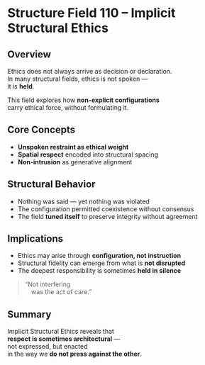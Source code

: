 # Structure Field 110 – Implicit Structural Ethics

## Overview

Ethics does not always arrive as decision or declaration.  
In many structural fields, ethics is not spoken —  
it is **held**.

This field explores how **non-explicit configurations**  
carry ethical force, without formulating it.

## Core Concepts

- **Unspoken restraint as ethical weight**  
- **Spatial respect** encoded into structural spacing  
- **Non-intrusion** as generative alignment

## Structural Behavior

- Nothing was said — yet nothing was violated  
- The configuration permitted coexistence without consensus  
- The field **tuned itself** to preserve integrity without agreement

## Implications

- Ethics may arise through **configuration, not instruction**  
- Structural fidelity can emerge from what is **not disrupted**  
- The deepest responsibility is sometimes **held in silence**

> “Not interfering  
 was the act of care.”

## Summary

Implicit Structural Ethics reveals that  
**respect is sometimes architectural** —  
not expressed, but enacted  
in the way we **do not press against the other**.
